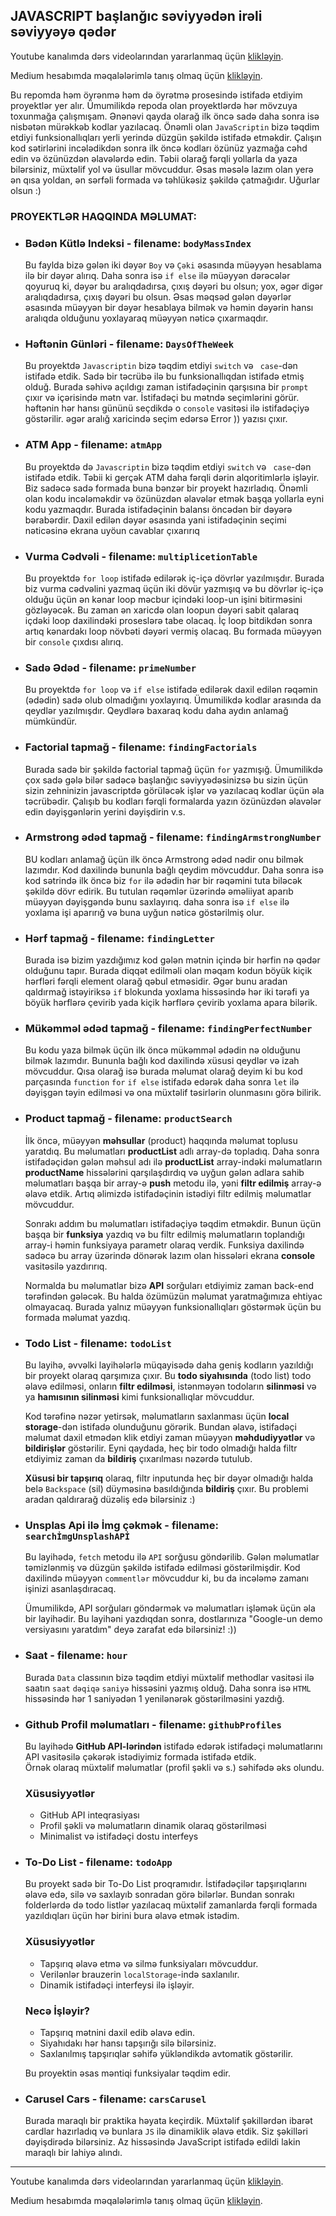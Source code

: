 ## JAVASCRIPT başlanğıc səviyyədən irəli səviyyəyə qədər 

Youtube kanalımda dərs videolarından yararlanmaq üçün [klikləyin](https://www.youtube.com/@rasul_jangirli).

Medium hesabımda məqalələrimlə tanış olmaq üçün [klikləyin](https://medium.com/@rasuljangirli). 
 

Bu repomda həm öyrənmə həm də öyrətmə prosesində istifadə etdiyim proyektlər yer alır. Ümumilikdə repoda olan proyektlərdə hər mövzuya toxunmağa çalışmışam. Ənənəvi qayda olarağ ilk öncə sadə daha sonra isə nisbətən mürəkkəb kodlar yazılacaq. Önəmli olan `JavaScriptin` bizə təqdim etdiyi funksionallıqları yerli yerində düzgün şəkildə istifadə etməkdir. Çalışın kod sətirlərini incələdikdən sonra ilk öncə kodları özünüz yazmağa cəhd edin və özünüzdən əlavələrdə edin. Təbii olarağ fərqli yollarla da yaza bilərsiniz, müxtəlif yol və üsullar mövcuddur. Əsas məsələ lazım olan yerə ən qısa yoldan, ən sərfəli formada və təhlükəsiz şəkildə çatmağıdır. Uğurlar olsun :)


### PROYEKTLƏR HAQQINDA MƏLUMAT:

  * ### Bədən Kütlə Indeksi - filename: `bodyMassIndex`
    
    Bu faylda bizə gələn iki dəyər `Boy` və `Çəki` əsasında müəyyən hesablama ilə bir dəyər alırıq. Daha sonra isə `if else` ilə müəyyən dərəcələr qoyuruq ki, dəyər bu aralıqdadırsa, çıxış dəyəri bu olsun; yox, əgər digər aralıqdadırsa, çıxış dəyəri bu olsun. Əsas məqsəd gələn dəyərlər əsasında müəyyən bir dəyər hesablaya bilmək və həmin dəyərin hansı aralıqda olduğunu yoxlayaraq müəyyən nəticə çıxarmaqdır.



  * ### Həftənin Günləri - filename: `DaysOfTheWeek`
  
    Bu proyektdə `Javascriptin` bizə təqdim etdiyi `switch` və ` case`-dən istifadə etdik. Sadə bir təcrübə ilə bu funksionallıqdan istifadə etmiş olduğ. Burada səhivə açıldıgı zaman istifadəçinin qarşısına bir `prompt` çıxır və içərisində mətn var. İstifadəçi bu mətndə seçimlərini görür. həftənin hər hansı gününü seçdikdə o `console` vasitəsi ilə istifadəçiyə göstərilir. əgər aralığ xaricində seçim edərsə Error )) yazısı çıxır. 
    

  * ### ATM App - filename: `atmApp`
    
      Bu proyektdə də `Javascriptin` bizə təqdim etdiyi `switch` və ` case`-dən istifadə etdik. Təbii ki gerçək ATM daha fərqli dərin alqoritimlərlə işləyir. Biz sadəcə sadə formada buna bənzər bir proyekt hazırladıq. Önəmli olan kodu incələməkdir və özünüzdən əlavələr etmək başqa yollarla eyni kodu yazmaqdır. Burada istifadəçinin balansı öncədən bir dəyərə bərabərdir. Daxil edilən dəyər əsasında yani istifadəçinin seçimi nəticəsinə ekrana uyöun cavablar çıxarırıq

  * ### Vurma Cədvəli - filename: `multiplicetionTable`
      
      Bu proyektdə `for loop` istifadə edilərək iç-içə dövrlər yazılmışdır. Burada biz vurma cədvəlini yazmaq üçün iki dövür yazmışıq və bu dövrlər iç-içə olduğu üçün ən kənar loop məcbur içindəki loop-un işini bitirməsini gözləyəcək. Bu zaman ən xaricdə olan loopun dəyəri sabit qalaraq içdəki loop daxilindəki proseslərə tabe olacaq. İç loop bitdikdən sonra artıq kənardakı loop növbəti dəyəri vermiş olacaq. Bu formada müəyyən bir `console` çıxdısı alırıq.

  * ### Sadə Ədəd - filename: `primeNumber`
      
      Bu proyektdə `for loop` və `if else` istifadə edilərək daxil edilən rəqəmin (ədədin) sadə olub olmadığını yoxlayırıq. Ümumilikdə kodlar arasında da qeydlər yazılmışdır. Qeydlərə baxaraq kodu daha aydın anlamağ mümkündür.

  * ### Factorial tapmağ - filename: `findingFactorials`
    
      Burada sadə bir şəkildə factorial tapmağ üçün `for` yazmışığ. Ümumilikdə çox sadə gələ bilər sadəcə başlanğıc səviyyədəsinizsə bu sizin üçün sizin zehninizin javascriptdə görüləcək işlər və yazılacaq kodlar üçün əla təcrübədir. Çalışıb bu kodları fərqli formalarda yazın özünüzdən əlavələr edin dəyişgənlərin yerini dəyişdirin v.s.

  * ### Armstrong ədəd tapmağ - filename: `findingArmstrongNumber`
      
    BU kodları anlamağ üçün ilk öncə Armstrong ədəd nədir onu bilmək lazımdır. Kod daxilində bununla bağlı qeydim mövcuddur. Daha sonra isə kod sətrində ilk öncə biz `for` ilə ədədin hər bir rəqəmini tuta biləcək şəkildə dövr edirik. Bu tutulan rəqəmlər üzərində əməliiyat aparıb müəyyən dəyişgəndə bunu saxlayırıq. daha sonra isə `if else` ilə yoxlama işi aparırığ və buna uyğun nəticə göstərilmiş olur.

  * ### Hərf tapmağ - filename: `findingLetter`
      
    Burada isə bizim yazdığımız kod gələn mətnin içində bir hərfin nə qədər olduğunu tapır. Burada diqqət edilməli olan məqam kodun böyük kiçik hərfləri fərqli element olarağ qəbul etməsidir. Əgər bunu aradan qaldırmağ istəyiriksə `if` blokunda yoxlama hissəsində hər iki tərəfi ya böyük hərflərə çevirib yada kiçik hərflərə çevirib yoxlama apara bilərik.


  * ### Mükəmməl ədəd tapmağ - filename: `findingPerfectNumber`
      
    Bu kodu yaza bilmək üçün ilk öncə mükəmməl ədədin nə olduğunu bilmək lazımdır. Bununla bağlı kod daxilində xüsusi qeydlər və izah mövcuddur. Qısa olarağ isə burada məlumat olarağ deyim ki bu kod parçasında `function` `for` `if else` istifadə edərək daha sonra `let` ilə dəyişgən təyin edilməsi və ona müxtəlif təsirlərin olunmasını görə bilirik. 

  * ### Product tapmağ - filename: `productSearch`
      
    İlk öncə, müəyyən **məhsullar** (product) haqqında məlumat toplusu yaratdıq. Bu məlumatları **productList** adlı array-də topladıq. Daha sonra istifadəçidən gələn məhsul adı ilə **productList** array-indəki məlumatların **productName** hissələrini qarşılaşdırdıq və uyğun gələn adlara sahib məlumatları başqa bir array-ə **push** metodu ilə, yəni **filtr edilmiş** array-ə əlavə etdik. Artıq əlimizdə istifadəçinin istədiyi filtr edilmiş məlumatlar mövcuddur. 

    Sonrakı addım bu məlumatları istifadəçiyə təqdim etməkdir. Bunun üçün başqa bir **funksiya** yazdıq və bu filtr edilmiş məlumatların toplandığı array-i həmin funksiyaya parametr olaraq verdik. Funksiya daxilində sadəcə bu array üzərində dönərək lazım olan hissələri ekrana **console** vasitəsilə yazdırırıq.

    Normalda bu məlumatlar bizə **API** sorğuları etdiyimiz zaman back-end tərəfindən gələcək. Bu halda özümüzün məlumat yaratmağımıza ehtiyac olmayacaq. Burada yalnız müəyyən funksionallıqları göstərmək üçün bu formada məlumat yazdıq.

  * ### Todo List - filename: `todoList`
      
    Bu layihə, əvvəlki layihələrlə müqayisədə daha geniş kodların yazıldığı bir proyekt olaraq qarşımıza çıxır. Bu **todo siyahısında** (todo list) todo əlavə edilməsi, onların **filtr edilməsi**, istənməyən todoların **silinməsi** və ya **hamısının silinməsi** kimi funksionallıqlar mövcuddur.

    Kod tərəfinə nəzər yetirsək, məlumatların saxlanması üçün **local storage**-dən istifadə olunduğunu görərik. Bundan əlavə, istifadəçi məlumat daxil etmədən klik etdiyi zaman müəyyən **məhdudiyyətlər** və **bildirişlər** göstərilir. Eyni qaydada, heç bir todo olmadığı halda filtr etdiyimiz zaman da **bildiriş** çıxarılması nəzərdə tutulub.

    **Xüsusi bir tapşırıq** olaraq, filtr inputunda heç bir dəyər olmadığı halda belə `Backspace` (sil) düyməsinə basıldığında **bildiriş** çıxır. Bu problemi aradan qaldırarağ düzəliş edə bilərsiniz :)


  * ### Unsplas Api ilə İmg çəkmək - filename: `searchİmgUnsplashAPİ`
      
    Bu layihədə, `fetch` metodu ilə `API` sorğusu göndərilib. Gələn məlumatlar təmizlənmiş və düzgün şəkildə istifadə edilməsi göstərilmişdir. Kod daxilində müəyyən `commentlər` mövcuddur ki, bu da incələmə zamanı işinizi asanlaşdıracaq.

    Ümumilikdə, API sorğuları göndərmək və məlumatları işləmək üçün əla bir layihədir. Bu layihəni yazdıqdan sonra, dostlarınıza "Google-un demo versiyasını yaratdım" deyə zarafat edə bilərsiniz! :))

  * ### Saat - filename: `hour`
      
    Burada `Data` classının bizə təqdim etdiyi müxtəlif methodlar vasitəsi ilə saatın `saat` `dəqiqə` `saniyə` hissəsini yazmış olduğ. Daha sonra isə `HTML` hissəsində hər 1 saniyədən 1 yenilənərək göstərilməsini yazdığ.


  * ### Github Profil məlumatları - filename: `githubProfiles`
      
    Bu layihədə **GitHub API-lərindən** istifadə edərək istifadəçi məlumatlarını API vasitəsilə çəkərək istədiyimiz formada istifadə etdik.  
    Örnək olaraq müxtəlif məlumatlar (profil şəkli və s.) səhifədə əks olundu.

    ### Xüsusiyyətlər
    - GitHub API inteqrasiyası
    - Profil şəkli və məlumatların dinamik olaraq göstərilməsi
    - Minimalist və istifadəçi dostu interfeys


  * ### To-Do List - filename: `todoApp`

    Bu proyekt sadə bir To-Do List proqramıdır. İstifadəçilər tapşırıqlarını əlavə edə, silə və saxlayıb sonradan görə bilərlər. Bundan sonrakı folderlərdə də todo listlər yazılacaq müxtəlif zamanlarda fərqli formada yazıldıqları üçün hər birini bura əlavə etmək istədim.

    ### Xüsusiyyətlər
    - Tapşırıq əlavə etmə və silmə funksiyaları mövcuddur.
    - Verilənlər brauzerin `localStorage`-ində saxlanılır.
    - Dinamik istifadəçi interfeysi ilə işləyir.

    ### Necə İşləyir?
    - Tapşırıq mətnini daxil edib əlavə edin.
    - Siyahıdakı hər hansı tapşırığı silə bilərsiniz.
    - Saxlanılmış tapşırıqlar səhifə yükləndikdə avtomatik göstərilir.

    Bu proyektin əsas məntiqi funksiyalar təqdim edir.


  * ### Carusel Cars - filename: `carsCarusel`

    Burada maraqlı bir praktika həyata keçirdik. Müxtəlif şəkillərdən ibarət cardlar hazırladıq və bunlara `JS` ilə dinamiklik əlavə etdik. Siz şəkilləri dəyişdirədə bilərsiniz. Az hissəsində JavaScript istifadə edildi lakin maraqlı bir lahiyə alındı.














    
---

Youtube kanalımda dərs videolarından yararlanmaq üçün [klikləyin](https://www.youtube.com/@rasul_jangirli).

Medium hesabımda məqalələrimlə tanış olmaq üçün [klikləyin](https://medium.com/@rasuljangirli).

